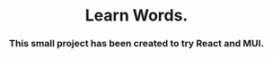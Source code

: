 <h1 align="center">Learn Words.</> 
<!-- <img src="https://github.com/blackcater/blackcater/raw/main/images/Hi.gif" height="32"/></h1> -->
<h3 align="center">This small project has been created to try React and MUI.</h3>
